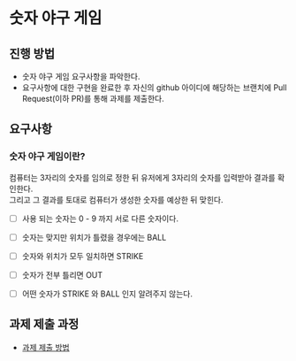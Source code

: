 # 숫자 야구 게임
## 진행 방법
* 숫자 야구 게임 요구사항을 파악한다.
* 요구사항에 대한 구현을 완료한 후 자신의 github 아이디에 해당하는 브랜치에 Pull Request(이하 PR)를 통해 과제를 제출한다.


## 요구사항

### 숫자 야구 게임이란?
컴퓨터는 3자리의 숫자를 임의로 정한 뒤 유저에게 3자리의 숫자를 입력받아 결과를 확인한다.   
그리고 그 결과를 토대로 컴퓨터가 생성한 숫자를 예상한 뒤 맞힌다.

 -[ ] 사용 되는 숫자는 0 - 9 까지 서로 다른 숫자이다.
 -[ ] 숫자는 맞지만 위치가 틀렸을 경우에는 BALL
 -[ ] 숫자와 위치가 모두 일치하면 STRIKE
 -[ ] 숫자가 전부 틀리면 OUT
 -[ ] 어떤 숫자가 STRIKE 와 BALL 인지 알려주지 않는다. 


## 과제 제출 과정
* [과제 제출 방법](https://github.com/next-step/nextstep-docs/tree/master/precourse)
